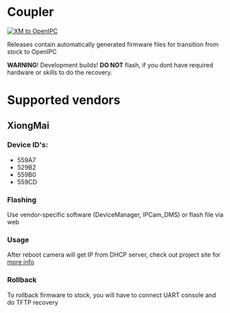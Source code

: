 # Coupler
[![XM to OpenIPC](https://github.com/OpenIPC/coupler/actions/workflows/xm.yml/badge.svg)](https://github.com/OpenIPC/coupler/releases)

Releases contain automatically generated firmware files for transition from stock to OpenIPC

**WARNING**! Development builds! **DO NOT** flash, if you dont have required hardware or skills to do the recovery.

# Supported vendors
## XiongMai
### Device ID's:
* 559A7
* 529B2
* 559B0
* 559CD
### Flashing
Use vendor-specific software (DeviceManager, IPCam_DMS) or flash file via web
### Usage
After reboot camera will get IP from DHCP server, check out project site for [more info](https://openipc.org/firmware/)
### Rollback
To rollback firmware to stock, you will have to connect UART console and do TFTP recovery
